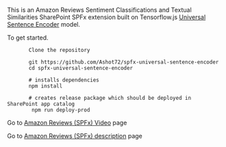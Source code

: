 This is an Amazon Reviews Sentiment Classifications and Textual Similarities SharePoint SPFx extension built on Tensorflow.js [Universal Sentence Encoder](https://github.com/tensorflow/tfjs-models/tree/master/universal-sentence-encoder) model.

To get started.

```
       Clone the repository

       git https://github.com/Ashot72/spfx-universal-sentence-encoder
       cd spfx-universal-sentence-encoder

       # installs dependencies
       npm install

       # creates release package which should be deployed in SharePoint app catalog
        npm run deploy-prod

```

Go to [Amazon Reviews (SPFx) Video](https://youtu.be/6e3TPawyhRQ) page

Go to [Amazon Reviews (SPFx) description](https://ashot72.github.io/spfx-universal-sentence-encoder/) page
